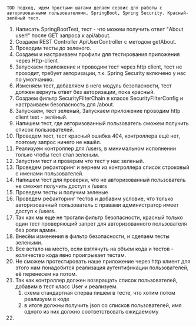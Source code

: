 
    TDD подход, идем простыми шагами делаем сервис для работы с авторизованными пользователями, SpringBoot, Spring Security. Красный-зелёный тест.

1. Написать SpringBootTest, тест - что можем получить ответ "About user!" после GET запроса к api/about. 
2. Создаем REST Controller ApiUserController  с методом getAbout.
3. Проводим тесты до зеленого.
4. Создаем и настраиваем профили для тестирования приложения через Http-client
5. Запускаем приложение и проводим тест через http client, тест не проходит, требует авторизации, т.к. Spring Security включено у нас по умолчанию.
6. Изменяем тест, добавляем в него модуль безопасности, тест должен вернуть ответ без авторизации, пока красный.
7. Создаем фильтр SecurityFilterChain в классе SecurityFilterConfig и настраиваем безопасность для /about.
8. Запускаем, тест зеленый, Запускаем приложение проводим http client test - зелёный.
9. Напишем тест, где авторизованный пользователь сможем получить список пользователей.
10. Проведем тест, тест красный ошибка 404, контроллера ещё нет, поэтому запрос ничего не нашёл.
11. Реализуем контроллер для /users, в минимальном исполнении только чтобы тест стал зеленым. 
12. Запустим тест и проверим что тест у нас зеленый.
13. Проведем рефакторинг и вернем из контроллера список строковый с именами пользователей.
14. Напишем тест для проверки, что не авторизованный пользователь не сможет получить доступ к /users 
15. Проведем тесты и получим зеленые
16. Проведем рефакторинг тестов и добавим условие, что только авторизованный пользователь с правами администратор имеет доступ к /users.
17. Так как мы еще не трогали фильтр безопасности, красный только один тест проверяющий запрет для авторизованного пользователя без роли админ.
18. Внесём изменения в фильтр безопасности, и сделаем тесты зелеными.
19. Все встало на место, если взглянуть на объем кода и тестов - количество кода явно проигрывает тестам.
20. Не сможем протестировать наше приложение через http клиент для этого нам понадобится реализация аутентификации пользователей, её перенесем на потом.
21. Так как контроллер должен возвращать список пользователей, добавим в тест класс User и реализуем.
    1. схема стандартная сперва пишем в тесте, что хотим потом реализуем в коде 
    2. в итоге должны получить json со списков пользователей, имя одного из них должно соответствовать ожидаемому
22. 
